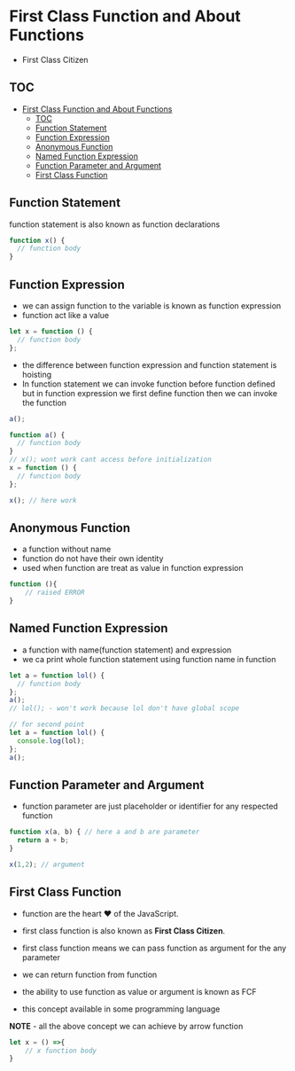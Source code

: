 # First Class Function and About Functions

- First Class Citizen

## TOC

- [First Class Function and About Functions](#first-class-function-and-about-functions)
  - [TOC](#toc)
  - [Function Statement](#function-statement)
  - [Function Expression](#function-expression)
  - [Anonymous Function](#anonymous-function)
  - [Named Function Expression](#named-function-expression)
  - [Function Parameter and Argument](#function-parameter-and-argument)
  - [First Class Function](#first-class-function)

## Function Statement

function statement is also known as function declarations

```js
function x() {
  // function body
}
```

## Function Expression

- we can assign function to the variable is known as function expression
- function act like a value

```js
let x = function () {
  // function body
};
```

- the difference between function expression and function statement is hoisting
- In function statement we can invoke function before function defined but in function expression we first define function then we can invoke the function

```js
a();

function a() {
  // function body
}
// x(); wont work cant access before initialization
x = function () {
  // function body
};

x(); // here work
```

## Anonymous Function

- a function without name
- function do not have their own identity
- used when function are treat as value in function expression

```js
function (){
    // raised ERROR
}
```

## Named Function Expression

- a function with name(function statement) and expression
- we ca print whole function statement using function name in function

```js
let a = function lol() {
  // function body
};
a();
// lol(); - won't work because lol don't have global scope
```

```js
// for second point
let a = function lol() {
  console.log(lol);
};
a();
```

## Function Parameter and Argument

- function parameter are just placeholder or identifier for any respected function

```js
function x(a, b) { // here a and b are parameter
  return a + b;
}

x(1,2); // argument
```


## First Class Function
- function are the heart ❤️ of the JavaScript.
- first class function is also known as **First Class Citizen**.

- first class function means we can pass function as argument for the any parameter
- we can return function from function
- the ability to use function as value or argument is known as FCF
- this concept available in some programming language



**NOTE** - all the above concept we can achieve by arrow function
```js
let x = () =>{
    // x function body
}

```